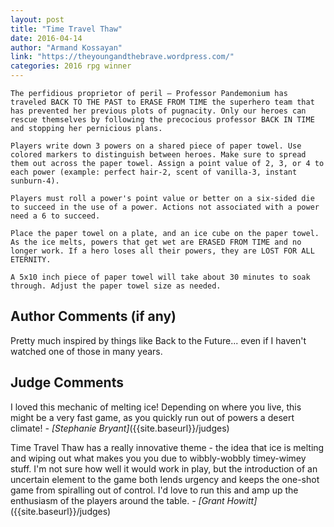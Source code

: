 ```yaml
---
layout: post
title: "Time Travel Thaw"
date: 2016-04-14
author: "Armand Kossayan"
link: "https://theyoungandthebrave.wordpress.com/"
categories: 2016 rpg winner
---
```

```
The perfidious proprietor of peril – Professor Pandemonium has traveled BACK TO THE PAST to ERASE FROM TIME the superhero team that has prevented her previous plots of pugnacity. Only our heroes can rescue themselves by following the precocious professor BACK IN TIME and stopping her pernicious plans.

Players write down 3 powers on a shared piece of paper towel. Use colored markers to distinguish between heroes. Make sure to spread them out across the paper towel. Assign a point value of 2, 3, or 4 to each power (example: perfect hair-2, scent of vanilla-3, instant sunburn-4).

Players must roll a power's point value or better on a six-sided die to succeed in the use of a power. Actions not associated with a power need a 6 to succeed.

Place the paper towel on a plate, and an ice cube on the paper towel. As the ice melts, powers that get wet are ERASED FROM TIME and no longer work. If a hero loses all their powers, they are LOST FOR ALL ETERNITY.

A 5x10 inch piece of paper towel will take about 30 minutes to soak through. Adjust the paper towel size as needed. 
```
## Author Comments (if any)

Pretty much inspired by things like Back to the Future... even if I haven't watched one of those in many years.

## Judge Comments

I loved this mechanic of melting ice! Depending on where you live, this might be a very fast game, as you quickly run out of powers a desert climate! _- [Stephanie Bryant]_({{site.baseurl}}/judges)

Time Travel Thaw has a really innovative theme - the idea that ice is melting and wiping out what makes you you due to wibbly-wobbly timey-wimey stuff. I'm not sure how well it would work in play, but the introduction of an uncertain element to the game both lends urgency and keeps the one-shot game from spiralling out of control. I'd love to run this and amp up the enthusiasm of the players around the table. _- [Grant Howitt]_({{site.baseurl}}/judges)